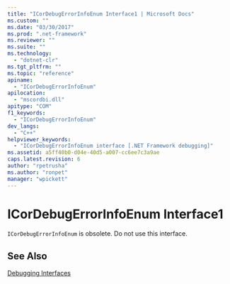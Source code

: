 ```yaml
---
title: "ICorDebugErrorInfoEnum Interface1 | Microsoft Docs"
ms.custom: ""
ms.date: "03/30/2017"
ms.prod: ".net-framework"
ms.reviewer: ""
ms.suite: ""
ms.technology: 
  - "dotnet-clr"
ms.tgt_pltfrm: ""
ms.topic: "reference"
apiname: 
  - "ICorDebugErrorInfoEnum"
apilocation: 
  - "mscordbi.dll"
apitype: "COM"
f1_keywords: 
  - "ICorDebugErrorInfoEnum"
dev_langs: 
  - "C++"
helpviewer_keywords: 
  - "ICorDebugErrorInfoEnum interface [.NET Framework debugging]"
ms.assetid: a5ff40b0-d04e-40d5-a007-cc6ee7c3a9ae
caps.latest.revision: 6
author: "rpetrusha"
ms.author: "ronpet"
manager: "wpickett"
---
```

# ICorDebugErrorInfoEnum Interface1
`ICorDebugErrorInfoEnum` is obsolete. Do not use this interface.  
  
## See Also  
 [Debugging Interfaces](../../../../docs/framework/unmanaged-api/debugging/debugging-interfaces.md)
